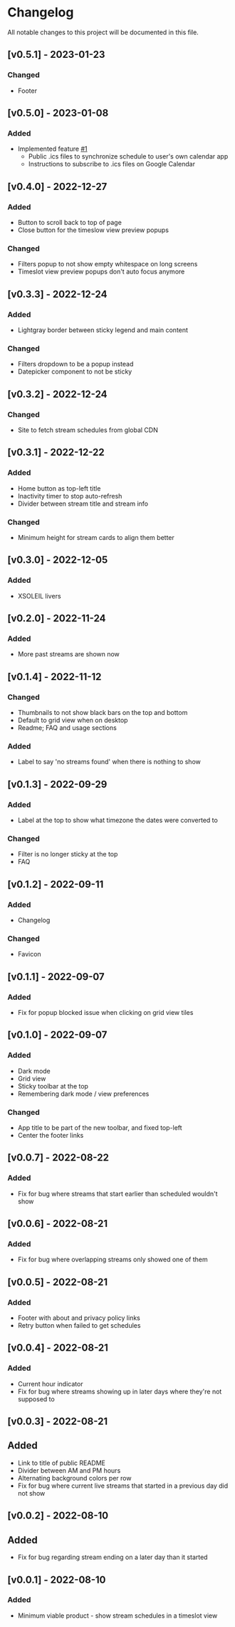 # Changelog

All notable changes to this project will be documented in this file.

## [v0.5.1] - 2023-01-23

### Changed

- Footer

## [v0.5.0] - 2023-01-08

### Added

- Implemented feature [#1](https://github.com/clovenski/nijisanji-en-schedules/issues/1)
  - Public .ics files to synchronize schedule to user's own calendar app
  - Instructions to subscribe to .ics files on Google Calendar

## [v0.4.0] - 2022-12-27

### Added

- Button to scroll back to top of page
- Close button for the timeslow view preview popups

### Changed

- Filters popup to not show empty whitespace on long screens
- Timeslot view preview popups don't auto focus anymore

## [v0.3.3] - 2022-12-24

### Added

- Lightgray border between sticky legend and main content

### Changed

- Filters dropdown to be a popup instead
- Datepicker component to not be sticky

## [v0.3.2] - 2022-12-24

### Changed

- Site to fetch stream schedules from global CDN

## [v0.3.1] - 2022-12-22

### Added

- Home button as top-left title
- Inactivity timer to stop auto-refresh
- Divider between stream title and stream info

### Changed

- Minimum height for stream cards to align them better

## [v0.3.0] - 2022-12-05

### Added

- XSOLEIL livers

## [v0.2.0] - 2022-11-24

### Added

- More past streams are shown now

## [v0.1.4] - 2022-11-12

### Changed

- Thumbnails to not show black bars on the top and bottom
- Default to grid view when on desktop
- Readme; FAQ and usage sections

### Added

- Label to say 'no streams found' when there is nothing to show

## [v0.1.3] - 2022-09-29

### Added

- Label at the top to show what timezone the dates were converted to

### Changed

- Filter is no longer sticky at the top
- FAQ

## [v0.1.2] - 2022-09-11

### Added

- Changelog

### Changed

- Favicon

## [v0.1.1] - 2022-09-07

### Added

- Fix for popup blocked issue when clicking on grid view tiles

## [v0.1.0] - 2022-09-07

### Added

- Dark mode
- Grid view
- Sticky toolbar at the top
- Remembering dark mode / view preferences

### Changed

- App title to be part of the new toolbar, and fixed top-left
- Center the footer links

## [v0.0.7] - 2022-08-22

### Added

- Fix for bug where streams that start earlier than scheduled wouldn't show

## [v0.0.6] - 2022-08-21

### Added

- Fix for bug where overlapping streams only showed one of them

## [v0.0.5] - 2022-08-21

### Added

- Footer with about and privacy policy links
- Retry button when failed to get schedules

## [v0.0.4] - 2022-08-21

### Added

- Current hour indicator
- Fix for bug where streams showing up in later days where they're not supposed to

## [v0.0.3] - 2022-08-21

## Added

- Link to title of public README
- Divider between AM and PM hours
- Alternating background colors per row
- Fix for bug where current live streams that started in a previous day did not show

## [v0.0.2] - 2022-08-10

## Added

- Fix for bug regarding stream ending on a later day than it started

## [v0.0.1] - 2022-08-10

### Added

- Minimum viable product - show stream schedules in a timeslot view
